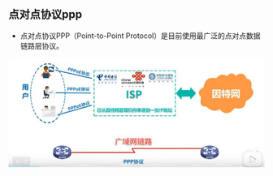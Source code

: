 ## 点对点协议ppp

 - 点对点协议PPP（Point-to-Point Protocol）是目前使用最广泛的点对点数据链路层协议。

  ![图片](../imgs/network/77.jpg)
